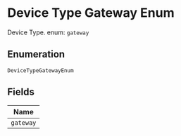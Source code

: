 
# Device Type Gateway Enum

Device Type. enum: `gateway`

## Enumeration

`DeviceTypeGatewayEnum`

## Fields

| Name |
|  --- |
| `gateway` |

